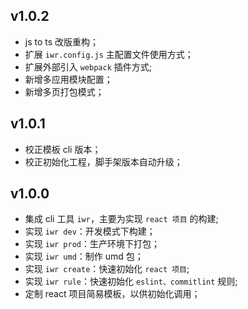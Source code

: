 ## v1.0.2

- js to ts 改版重构；
- 扩展 `iwr.config.js` 主配置文件使用方式；
- 扩展外部引入 `webpack` 插件方式;
- 新增多应用模块配置；
- 新增多页打包模式；

## v1.0.1

- 校正模板 cli 版本；
- 校正初始化工程，脚手架版本自动升级；

## v1.0.0

- 集成 cli 工具 `iwr`，主要为实现 `react 项目` 的构建;
- 实现 `iwr dev`：开发模式下构建；
- 实现 `iwr prod`：生产环境下打包；
- 实现 `iwr umd`：制作 umd 包；
- 实现 `iwr create`：快速初始化 `react 项目`;
- 实现 `iwr rule`：快速初始化 `eslint、commitlint` 规则;
- 定制 react 项目简易模板，以供初始化调用；
